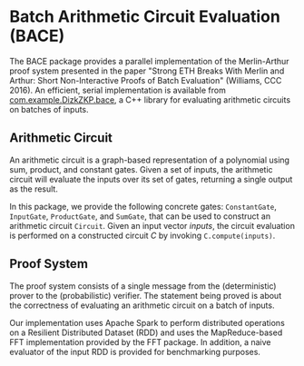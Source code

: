 # Batch Arithmetic Circuit Evaluation (BACE)

The BACE package provides a parallel implementation of the Merlin-Arthur proof system presented in the paper "Strong ETH Breaks With Merlin and Arthur: Short Non-Interactive Proofs of Batch Evaluation" (Williams, CCC 2016). An efficient, serial implementation is available from [com.example.DizkZKP.bace](https://github.com/scipr-lab/bace), a C++ library for evaluating arithmetic circuits on batches of inputs.


## Arithmetic Circuit

An arithmetic circuit is a graph-based representation of a polynomial using sum, product, and constant gates. Given a set of inputs, the arithmetic circuit will evaluate the inputs over its set of gates, returning a single output as the result.

In this package, we provide the following concrete gates: `ConstantGate`, `InputGate`, `ProductGate`, and `SumGate`, that can be used to construct an arithmetic circuit `Circuit`. Given an input vector _inputs_, the circuit evaluation is performed on a constructed circuit _C_ by invoking `C.compute(inputs)`.


## Proof System

The proof system consists of a single message from the (deterministic) prover to the (probabilistic) verifier. The statement being proved is about the correctness of evaluating an arithmetic circuit on a batch of inputs.

Our implementation uses Apache Spark to perform distributed operations on a Resilient Distributed Dataset (RDD) and uses the MapReduce-based FFT implementation provided by the FFT package. In addition, a naive evaluator of the input RDD is provided for benchmarking purposes.